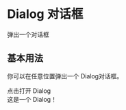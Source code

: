 # Dialog 对话框

弹出一个对话框

<script setup>
import { ref } from 'vue'
const dialogVisible1 = ref(false);
const dialogVisible2 = ref(false);
const dialogVisible3 = ref(false);
const dialogVisible4 = ref(false);
</script>
## 基本用法

你可以在任意位置弹出一个 Dialog对话框。

<demo-container class="demo-gov-form">
<gov-button @click="dialogVisible1 = true">点击打开 Dialog</gov-button>
<gov-dialog v-model="dialogVisible1" title="标题" width="30%">
	<div>这是一个 Dialog！</div>
	<template #footer>
		<gov-button @click="dialogVisible1 = false">关闭</gov-button>
	</template>
</gov-dialog>
</demo-container>
